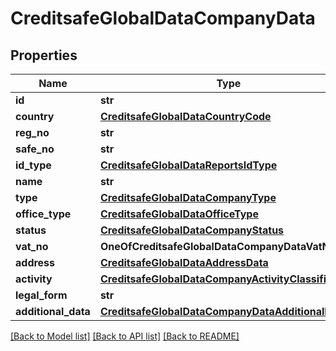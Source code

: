 # CreditsafeGlobalDataCompanyData

## Properties
Name | Type | Description | Notes
------------ | ------------- | ------------- | -------------
**id** | **str** |  | [optional] 
**country** | [**CreditsafeGlobalDataCountryCode**](CreditsafeGlobalDataCountryCode.md) |  | [optional] 
**reg_no** | **str** |  | [optional] 
**safe_no** | **str** |  | [optional] 
**id_type** | [**CreditsafeGlobalDataReportsIdType**](CreditsafeGlobalDataReportsIdType.md) |  | [optional] 
**name** | **str** |  | [optional] 
**type** | [**CreditsafeGlobalDataCompanyType**](CreditsafeGlobalDataCompanyType.md) |  | [optional] 
**office_type** | [**CreditsafeGlobalDataOfficeType**](CreditsafeGlobalDataOfficeType.md) |  | [optional] 
**status** | [**CreditsafeGlobalDataCompanyStatus**](CreditsafeGlobalDataCompanyStatus.md) |  | [optional] 
**vat_no** | **OneOfCreditsafeGlobalDataCompanyDataVatNo** |  | [optional] 
**address** | [**CreditsafeGlobalDataAddressData**](CreditsafeGlobalDataAddressData.md) |  | [optional] 
**activity** | [**CreditsafeGlobalDataCompanyActivityClassification**](CreditsafeGlobalDataCompanyActivityClassification.md) |  | [optional] 
**legal_form** | **str** |  | [optional] 
**additional_data** | [**CreditsafeGlobalDataCompanyDataAdditionalData**](CreditsafeGlobalDataCompanyDataAdditionalData.md) |  | [optional] 

[[Back to Model list]](../README.md#documentation-for-models) [[Back to API list]](../README.md#documentation-for-api-endpoints) [[Back to README]](../README.md)

